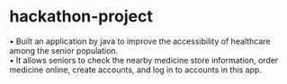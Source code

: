 # hackathon-project
•	Built an application by java to improve the accessibility of healthcare among the senior population.\
•	It allows seniors to check the nearby medicine store information, order medicine online, create accounts, and log in to accounts in this app.
